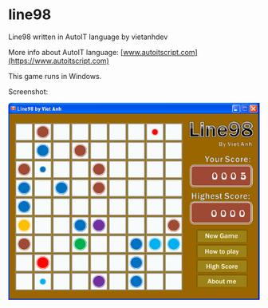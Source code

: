 # line98
Line98 written in AutoIT language by vietanhdev

More info about AutoIT language: [www.autoitscript.com](https://www.autoitscript.com)

This game runs in Windows.

Screenshot:


![Screenshot line 98](screenshot.png)


